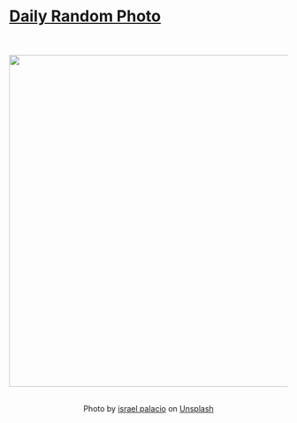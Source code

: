 # [Daily Random Photo](https://www.dailyrandomphoto.com/)

<div align="center">
  <br>
  <br>
  <a href="https://www.dailyrandomphoto.com/p/2023/2023-12-30/"><img src="https://images.unsplash.com/photo-1702341562813-43a511584d19?crop=entropy&cs=tinysrgb&fit=max&fm=jpg&ixid=M3w3NzUwOHwwfDF8cmFuZG9tfHx8fHx8fHx8MTcwMzg5NjE1Nnw&ixlib=rb-4.0.3&q=80&w=1080" width="600px"></a>
  <br>
  <br>
  <p class="has-text-grey">Photo by <a href="https://unsplash.com/@othentikisra?utm_source=Daily%20Random%20Photo&amp;utm_medium=referral" target="_blank" rel="noopener noreferrer">israel palacio</a> on <a href="https://unsplash.com/photos/a-plane-flying-through-a-cloud-filled-sky-AwXsoE6mUi0?utm_source=Daily%20Random%20Photo&amp;utm_medium=referral" target="_blank" rel="noopener noreferrer">Unsplash</a></p>
</div>
